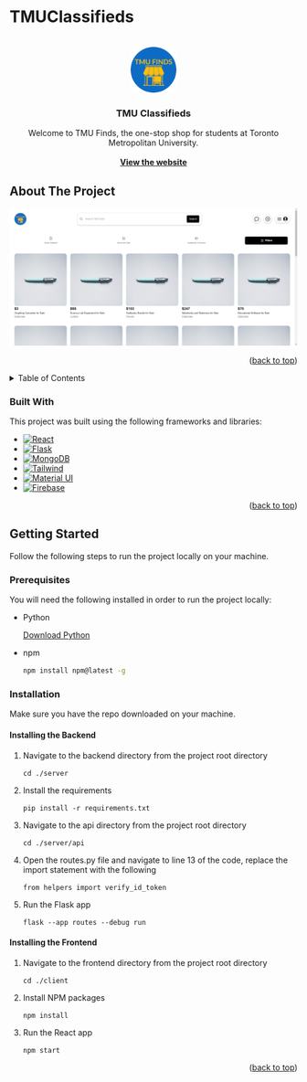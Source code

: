 # TMUClassifieds

<!-- PROJECT LOGO -->
<br />
<div align="center">
  <a href="https://github.com/othneildrew/Best-README-Template">
    <img src="images/tmufinds-logo.png" alt="Logo" width="80" height="80">
  </a>

  <h3 align="center">TMU Classifieds</h3>

  <p align="center">
    Welcome to TMU Finds, the one-stop shop for students at Toronto Metropolitan University.
    <br />
    <br />
    <a href="https://tmu-classifieds.vercel.app/"><strong>View the website</strong></a>
    <br />
  </p>
</div>

<!-- ABOUT THE PROJECT -->
## About The Project

[![TMU Finds][product-screenshot]](https://example.com)

<p align="right">(<a href="#readme-top">back to top</a>)</p>

<!-- TABLE OF CONTENTS -->
<details>
  <summary>Table of Contents</summary>
  <ol>
    <li>
      <a href="#about-the-project">About The Project</a>
      <ul>
        <li><a href="#built-with">Built With</a></li>
      </ul>
    </li>
    <li>
      <a href="#getting-started">Getting Started</a>
      <ul>
        <li><a href="#prerequisites">Prerequisites</a></li>
        <li><a href="#installation">Installation</a></li>
      </ul>
    </li>
  </ol>
</details>

### Built With

This project was built using the following frameworks and libraries:

* [![React][React.js]][React-url]
* [![Flask][Flask]][Flask-url]
* [![MongoDB][MongoDB]][MongoDB-url]
* [![Tailwind][Tailwind]][Tailwind-url]
* [![Material UI][MaterialUI]][MaterialUI-url]
* [![Firebase][Firebase]][Firebase-url]

<p align="right">(<a href="#readme-top">back to top</a>)</p>

<!-- GETTING STARTED -->
## Getting Started

Follow the following steps to run the project locally on your machine.

### Prerequisites

You will need the following installed in order to run the project locally:
* Python
  
  [Download Python](https://www.python.org/downloads/)
* npm
  ```sh
  npm install npm@latest -g
  ```

### Installation

Make sure you have the repo downloaded on your machine.

#### Installing the Backend
1. Navigate to the backend directory from the project root directory
    ```
    cd ./server
    ```
2. Install the requirements
    ```
    pip install -r requirements.txt
    ```
3. Navigate to the api directory from the project root directory
    ```
    cd ./server/api
    ```
4. Open the routes.py file and navigate to line 13 of the code, replace the import statement with the following
    ```
    from helpers import verify_id_token
    ```
5. Run the Flask app
    ```
    flask --app routes --debug run
    ```

#### Installing the Frontend
1. Navigate to the frontend directory from the project root directory
    ```
    cd ./client
    ```
2. Install NPM packages
    ```
    npm install
    ```
3. Run the React app
    ```
    npm start
    ```
<p align="right">(<a href="#readme-top">back to top</a>)</p>


<!-- MARKDOWN LINKS & IMAGES -->
<!-- https://www.markdownguide.org/basic-syntax/#reference-style-links -->
[React.js]: https://img.shields.io/badge/React-20232A?style=for-the-badge&logo=react&logoColor=61DAFB
[React-url]: https://reactjs.org/
[Flask]: https://img.shields.io/badge/Flask-000000?style=for-the-badge&logo=flask&logoColor=white
[Flask-url]: https://flask.palletsprojects.com/en/3.0.x/
[MongoDB]: https://img.shields.io/badge/MongoDB-4EA94B?style=for-the-badge&logo=mongodb&logoColor=white
[MongoDB-url]: https://www.mongodb.com/
[Tailwind]: https://img.shields.io/badge/Tailwind_CSS-38B2AC?style=for-the-badge&logo=tailwind-css&logoColor=white
[Tailwind-url]: https://tailwindcss.com/
[MaterialUI]: https://img.shields.io/badge/Material--UI-0081CB?style=for-the-badge&logo=material-ui&logoColor=white
[MaterialUI-url]: https://mui.com/material-ui/
[Firebase]: https://img.shields.io/badge/firebase-ffca28?style=for-the-badge&logo=firebase&logoColor=black
[Firebase-url]: https://firebase.google.com/
[product-screenshot]: images/tmufinds-screenshot.png
